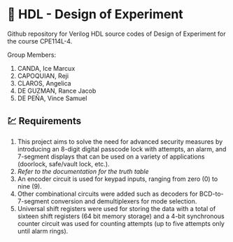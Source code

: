 # :rocket: HDL - Design of Experiment
Github repository for Verilog HDL source codes of Design of Experiment for the course CPE114L-4.

Group Members:

1. CANDA, Ice Marcux
2. CAPOQUIAN, Reji
3. CLAROS, Angelica
4. DE GUZMAN, Rance Jacob
5. DE PEÑA, Vince Samuel

## 💹 Requirements

1. This project aims to solve the need for advanced security measures by introducing an 8-digit digital passcode lock with attempts, an alarm, and 7-segment displays that can be used on a variety of applications (doorlock, safe/vault lock, etc.).
2. _Refer to the documentation for the truth table_
3. An encoder circuit is used for keypad inputs, ranging from zero (0) to nine (9).
4. Other combinational circuits were added such as decoders for BCD-to-7-segment conversion and demultiplexers for mode selection.
5. Universal shift registers were used for storing the data with a total of sixteen shift registers (64 bit memory storage) and a 4-bit synchronous counter circuit was used for counting attempts (up to five attempts only until alarm rings).